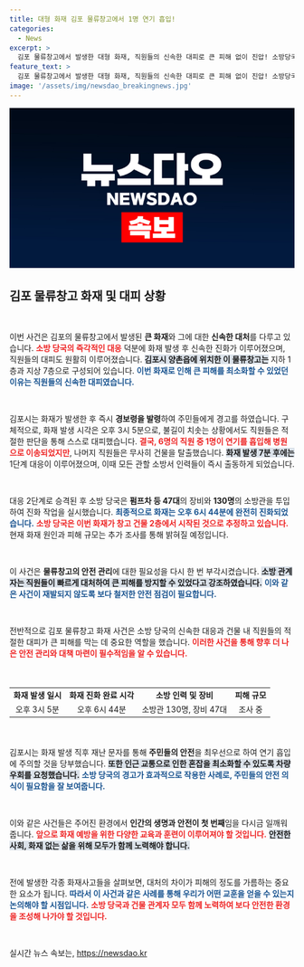 ```yaml
---
title: 대형 화재 김포 물류창고에서 1명 연기 흡입!
categories:
  - News
excerpt: >
  김포 물류창고에서 발생한 대형 화재, 직원들의 신속한 대피로 큰 피해 없이 진압! 소방당국은 3시간여 만에 불길을 잡고 진화 작업에 나섰습니다. 화재 원인은 아직 조사 중!
feature_text: >
  김포 물류창고에서 발생한 대형 화재, 직원들의 신속한 대피로 큰 피해 없이 진압! 소방당국은 3시간여 만에 불길을 잡고 진화 작업에 나섰습니다. 화재 원인은 아직 조사 중!
image: '/assets/img/newsdao_breakingnews.jpg'
---
```


<p><img src="/assets/img/newsdao_breakingnews.jpg" alt="pcversion 속보" /></p>

<h2 data-ke-size="size26">김포 물류창고 화재 및 대피 상황</h2>

<p data-ke-size="size16">&nbsp;</p>

<p>이번 사건은 김포의 물류창고에서 발생된 <b>큰 화재</b>와 그에 대한 <b>신속한 대처</b>를 다루고 있습니다. <b><span style="color: #ee2323;">소방 당국의 즉각적인 대응</span></b> 덕분에 화재 발생 후 신속한 진화가 이루어졌으며, 직원들의 대피도 원활히 이루어졌습니다. <b><span style="background-color: #21538527;">김포시 양촌읍에 위치한 이 물류창고는</span></b> 지하 1층과 지상 7층으로 구성되어 있습니다. <b><span style="color: #1a5490;">이번 화재로 인해 큰 피해를 최소화할 수 있었던 이유는 직원들의 신속한 대피였습니다.</span></b></p>

<p data-ke-size="size16">&nbsp;</p>

<p>김포시는 화재가 발생한 후 즉시 <b>경보령을 발령</b>하여 주민들에게 경고를 하였습니다. 구체적으로, 화재 발생 시각은 오후 3시 5분으로, 불길이 치솟는 상황에서도 직원들은 적절한 판단을 통해 스스로 대피했습니다. <b><span style="color: #ee2323;">결국, 6명의 직원 중 1명이 연기를 흡입해 병원으로 이송되었지만</span></b>, 나머지 직원들은 무사히 건물을 탈출했습니다. <b><span style="background-color: #21538527;">화재 발생 7분 후에는</span></b> 1단계 대응이 이루어졌으며, 이때 모든 관할 소방서 인력들이 즉시 출동하게 되었습니다. </p>

<p data-ke-size="size16">&nbsp;</p>

<p>대응 2단계로 승격된 후 소방 당국은 <b>펌프차 등 47대</b>의 장비와 <b>130명</b>의 소방관을 투입하여 진화 작업을 실시했습니다. <b><span style="color: #1a5490;">최종적으로 화재는 오후 6시 44분에 완전히 진화되었습니다.</span></b> <b><span style="color: #ee2323;">소방 당국은 이번 화재가 창고 건물 2층에서 시작된 것으로 추정하고 있습니다.</span></b> 현재 화재 원인과 피해 규모는 추가 조사를 통해 밝혀질 예정입니다. </p>

<p data-ke-size="size16">&nbsp;</p>

<p>이 사건은 <b>물류창고의 안전 관리</b>에 대한 필요성을 다시 한 번 부각시켰습니다. <b><span style="background-color: #21538527;">소방 관계자는 직원들이 빠르게 대처하여 큰 피해를 방지할 수 있었다고 강조하였습니다.</span></b> <b><span style="color: #1a5490;">이와 같은 사건이 재발되지 않도록 보다 철저한 안전 점검이 필요합니다.</span></b> </p>

<p data-ke-size="size16">&nbsp;</p>

<p>전반적으로 김포 물류창고 화재 사건은 소방 당국의 신속한 대응과 건물 내 직원들의 적절한 대피가 큰 피해를 막는 데 중요한 역할을 했습니다. <b><span style="color: #ee2323;">이러한 사건을 통해 향후 더 나은 안전 관리와 대책 마련이 필수적임을 알 수 있습니다.</span></b> </p>

<p data-ke-size="size16">&nbsp;</p>

<table style="width:100%; margin: 20px 0; border-collapse: collapse;">
<tr>
<td style="text-align: center; height: 17px;"><b>화재 발생 일시</b></td>
<td style="text-align: center; height: 17px;"><b>화재 진화 완료 시각</b></td>
<td style="text-align: center; height: 17px;"><b>소방 인력 및 장비</b></td>
<td style="text-align: center; height: 17px;"><b>피해 규모</b></td>
</tr>
<tr>
<td style="text-align: center; height: 17px;">오후 3시 5분</td>
<td style="text-align: center; height: 17px;">오후 6시 44분</td>
<td style="text-align: center; height: 17px;">소방관 130명, 장비 47대</td>
<td style="text-align: center; height: 17px;">조사 중</td>
</tr>
</table>

<p data-ke-size="size16">&nbsp;</p>

<p>김포시는 화재 발생 직후 재난 문자를 통해 <b>주민들의 안전</b>을 최우선으로 하여 연기 흡입에 주의할 것을 당부했습니다. <b><span style="background-color: #21538527;">또한 인근 교통으로 인한 혼잡을 최소화할 수 있도록 차량 우회를 요청했습니다.</span></b> <b><span style="color: #1a5490;">소방 당국의 경고가 효과적으로 작용한 사례로, 주민들의 안전 의식이 필요함을 잘 보여줍니다.</span></b> </p>

<p data-ke-size="size16">&nbsp;</p>

<p>이와 같은 사건들은 주어진 환경에서 <b>인간의 생명과 안전이 첫 번째</b>임을 다시금 일깨워 줍니다. <b><span style="color: #ee2323;">앞으로 화재 예방을 위한 다양한 교육과 훈련이 이루어져야 할 것입니다.</span></b> <b><span style="background-color: #21538527;">안전한 사회, 화재 없는 삶을 위해 모두가 함께 노력해야 합니다.</span></b> </p>

<p data-ke-size="size16">&nbsp;</p>

<p>전에 발생한 각종 화재사고들을 살펴보면, 대처의 차이가 피해의 정도를 가름하는 중요한 요소가 됩니다. <b><span style="color: #1a5490;">따라서 이 사건과 같은 사례를 통해 우리가 어떤 교훈을 얻을 수 있는지 논의해야 할 시점입니다.</span></b> <b><span style="color: #ee2323;">소방 당국과 건물 관계자 모두 함께 노력하여 보다 안전한 환경을 조성해 나가야 할 것입니다.</span></b></p>

<p data-ke-size="size16">&nbsp;</p>
실시간 뉴스 속보는, <a href="https://newsdao.kr" rel="dofollow">https://newsdao.kr</a>


